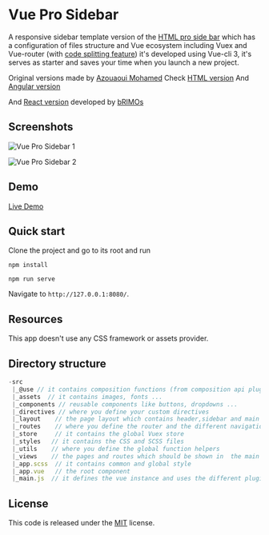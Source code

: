 # Vue Pro Sidebar

A responsive sidebar template version of the [HTML pro side bar](https://github.com/azouaoui-med/pro-sidebar-template)
which has a configuration of files structure and Vue ecosystem including Vuex and Vue-router (with [code splitting feature](https://webpack.js.org/guides/code-splitting-async/))
it's developed using Vue-cli 3, it's serves as starter and saves your time when you launch a new project.

Original versions made by [Azouaoui Mohamed](https://github.com/azouaoui-med/)
Check [HTML version](https://github.com/azouaoui-med/pro-sidebar-template)
And [Angular version](https://github.com/azouaoui-med/angular-pro-sidebar)

And [React version](https://github.com/bRIMOs/react-pro-sidebar/) developed by [bRIMOs](https://github.com/bRIMOs/)

## Screenshots

![Vue Pro Sidebar 1](https://i.imgur.com/sTXOnj2.png)

![Vue Pro Sidebar 2](https://i.imgur.com/G1QaTSy.png)

## Demo

[Live Demo](http://boussadjra.github.io/vue-pro-sidebar)

## Quick start

Clone the project and go to its root and run

```
npm install

npm run serve
```

Navigate to `http://127.0.0.1:8080/`.

## Resources

This app doesn't use any CSS framework or assets provider.

## Directory structure

```js
-src
 |_@use // it contains composition functions (from composition api plugin)
 |_assets  // it contains images, fonts ...
 |_components // reusable components like buttons, dropdowns ...
 |_directives // where you define your custom directives
 |_layout    // the page layout which contains header,sidebar and main content
 |_routes    // where you define the router and the different navigation routes
 |_store     // it contains the global Vuex store
 |_styles   // it contains the CSS and SCSS files
 |_utils    // where you define the global function helpers
 |_views    // the pages and routes which should be shown in  the main content
 |_app.scss  // it contains common and global style
 |_app.vue   // the root component
 |_main.js  // it defines the vue instance and uses the different plugin 

```

## License

This code is released under the [MIT]() license.
